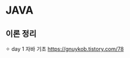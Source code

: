 # JAVA
이론 정리
----------------------------------------

✧ day 1 자바 기초
https://gnuykob.tistory.com/78

